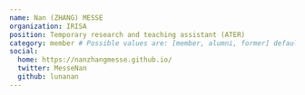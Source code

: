 ```yaml
---
name: Nan (ZHANG) MESSE
organization: IRISA
position: Temporary research and teaching assistant (ATER)
category: member # Possible values are: [member, alumni, former] default: member
social:
  home: https://nanzhangmesse.github.io/
  twitter: MesseNan
  github: lunanan
---
```

